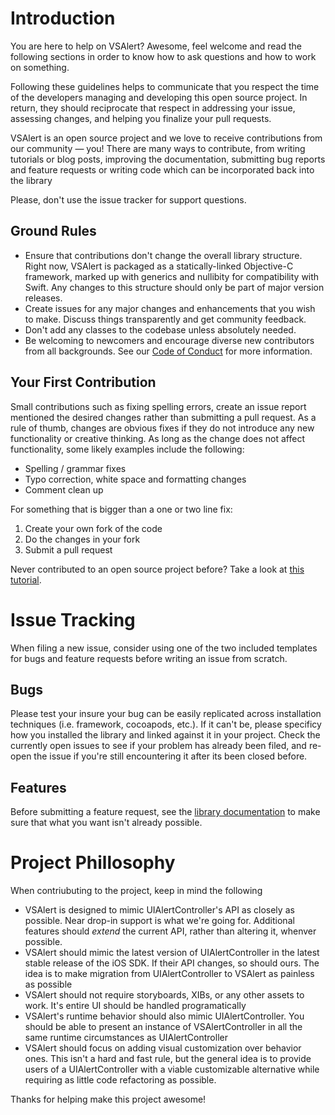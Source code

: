 
# Introduction

You are here to help on VSAlert? Awesome, feel welcome and read the following sections in order to know how to ask questions and how to work on something.

Following these guidelines helps to communicate that you respect the time of the developers managing and developing this open source project. In return, they should reciprocate that respect in addressing your issue, assessing changes, and helping you finalize your pull requests.

VSAlert is an open source project and we love to receive contributions from our community — you! There are many ways to contribute, from writing tutorials or blog posts, improving the documentation, submitting bug reports and feature requests or writing code which can be incorporated back into the library

Please, don't use the issue tracker for support questions. 

## Ground Rules

* Ensure that contributions don't change the overall library structure. Right now, VSAlert is packaged as a statically-linked Objective-C framework, marked up with generics and nullibity for compatibility with Swift. Any changes to this structure should only be part of major version releases.
* Create issues for any major changes and enhancements that you wish to make. Discuss things transparently and get community feedback.
* Don't add any classes to the codebase unless absolutely needed.
* Be welcoming to newcomers and encourage diverse new contributors from all backgrounds. See our [Code of Conduct](https://code.vsanthanam.com/VSAlert/CODE_OF_CONDUCT.html) for more information.

## Your First Contribution

Small contributions such as fixing spelling errors, create an issue report mentioned the desired changes rather than submitting a pull request. As a rule of thumb, changes are obvious fixes if they do not introduce any new functionality or creative thinking. As long as the change does not affect functionality, some likely examples include the following:

* Spelling / grammar fixes
* Typo correction, white space and formatting changes
* Comment clean up

For something that is bigger than a one or two line fix:

1. Create your own fork of the code
2. Do the changes in your fork
3. Submit a pull request

Never contributed to an open source project before? Take a look at [this tutorial](http://makeapullrequest.com).

# Issue Tracking

When filing a new issue, consider using one of the two included templates for bugs and feature requests before writing an issue from scratch.

## Bugs

Please test your insure your bug can be easily replicated across installation techniques (i.e. framework, cocoapods, etc.). If it can't be, please specificy how you installed the library and linked against it in your project. Check the currently open issues to see if your problem has already been filed, and re-open the issue if you're still encountering it after its been closed before.

## Features

Before submitting a feature request, see the [library documentation](https://code.vsanthanam.com/VSAlert/Documentation) to make sure that what you want isn't already possible. 

# Project Phillosophy

When contriubuting to the project, keep in mind the following

* VSAlert is designed to mimic UIAlertController's API as closely as possible. Near drop-in support is what we're going for. Additional features should *extend* the current API, rather than altering it, whenver possible.
* VSAlert should mimic the latest version of UIAlertController in the latest stable release of the iOS SDK. If their API changes, so should ours. The idea is to make migration from UIAlertController to VSAlert as painless as possible
* VSAlert should not require storyboards, XIBs, or any other assets to work. It's entire UI should be handled programatically
* VSAlert's runtime behavior should also mimic UIAlertController. You should be able to present an instance of VSAlertController in all the same runtime circumstances as UIAlertController
* VSAlert should focus on adding visual customization over behavior ones. This isn't a hard and fast rule, but the general idea is to provide users of a UIAlertController with a viable customizable alternative while requiring as little code refactoring as possible.

Thanks for helping make this project awesome!
